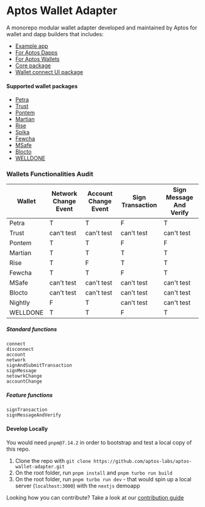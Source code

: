 # Aptos Wallet Adapter

A monorepo modular wallet adapter developed and maintained by Aptos for wallet and dapp builders that includes:

- [Example app](https://github.com/aptos-labs/aptos-wallet-adapter/tree/main/apps/nextjs-example)
- [For Aptos Dapps](https://github.com/aptos-labs/aptos-wallet-adapter/tree/main/packages/wallet-adapter-react)
- [For Aptos Wallets](https://github.com/aptos-labs/wallet-adapter-plugin-template)
- [Core package](https://github.com/aptos-labs/aptos-wallet-adapter/tree/main/packages/wallet-adapter-core)
- [Wallet connect UI package](https://github.com/aptos-labs/aptos-wallet-adapter/tree/main/packages/wallet-adapter-ant-design)

#### Supported wallet packages

- [Petra](https://www.npmjs.com/package/petra-plugin-wallet-adapter)
- [Trust](https://www.npmjs.com/package/@trustwallet/aptos-wallet-adapter)
- [Pontem](https://www.npmjs.com/package/@pontem/wallet-adapter-plugin)
- [Martian](https://www.npmjs.com/package/@martianwallet/aptos-wallet-adapter)
- [Rise](https://www.npmjs.com/package/@rise-wallet/wallet-adapter)
- [Spika](https://www.npmjs.com/package/@spika/aptos-plugin)
- [Fewcha](https://www.npmjs.com/package/fewcha-plugin-wallet-adapter)
- [MSafe](https://www.npmjs.com/package/msafe-plugin-wallet-adapter)
- [Blocto](https://www.npmjs.com/package/@blocto/aptos-wallet-adapter-plugin)
- [WELLDONE](https://www.npmjs.com/package/@welldone-studio/aptos-wallet-adapter)

### Wallets Functionalities Audit

| Wallet   | Network Change Event | Account Change Event | Sign Transaction | Sign Message And Verify |
| -------- | -------------------- | -------------------- | ---------------- | ----------------------- |
| Petra    | T                    | T                    | F                | T                       |
| Trust    | can't test           | can't test           | can't test       | can't test              |
| Pontem   | T                    | T                    | F                | F                       |
| Martian  | T                    | T                    | T                | T                       |
| Rise     | T                    | F                    | T                | T                       |
| Fewcha   | T                    | T                    | F                | T                       |
| MSafe    | can't test           | can't test           | can't test       | can't test              |
| Blocto   | can't test           | can't test           | can't test       | can't test              |
| Nightly  | F                    | T                    | can't test       | can't test              |
| WELLDONE | T                    | T                    | F                | T                       |

##### Standard functions

```
connect
disconnect
account
network
signAndSubmitTransaction
signMessage
netowrkChange
accountChange
```

##### Feature functions

```
signTransaction
signMessageAndVerify
```

#### Develop Locally

You would need `pnpm@7.14.2` in order to bootstrap and test a local copy of this repo.

1. Clone the repo with `git clone https://github.com/aptos-labs/aptos-wallet-adapter.git`
2. On the root folder, run `pnpm install` and `pnpm turbo run build`
3. On the root folder, run `pnpm turbo run dev` - that would spin up a local server (`localhost:3000`) with the `nextjs` demoapp

Looking how you can contribute? Take a look at our [contribution guide](./CONTRIBUTING.md)
